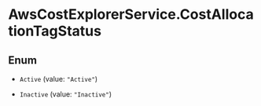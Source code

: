 # AwsCostExplorerService.CostAllocationTagStatus

## Enum


* `Active` (value: `"Active"`)

* `Inactive` (value: `"Inactive"`)


